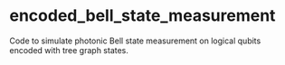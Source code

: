 # encoded_bell_state_measurement

Code to simulate photonic Bell state measurement on logical qubits encoded with tree graph states.